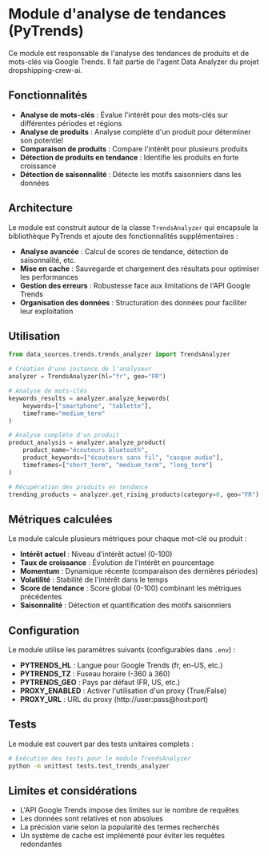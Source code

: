 # Module d'analyse de tendances (PyTrends)

Ce module est responsable de l'analyse des tendances de produits et de mots-clés via Google Trends. Il fait partie de l'agent Data Analyzer du projet dropshipping-crew-ai.

## Fonctionnalités

- **Analyse de mots-clés** : Évalue l'intérêt pour des mots-clés sur différentes périodes et régions
- **Analyse de produits** : Analyse complète d'un produit pour déterminer son potentiel
- **Comparaison de produits** : Compare l'intérêt pour plusieurs produits
- **Détection de produits en tendance** : Identifie les produits en forte croissance
- **Détection de saisonnalité** : Détecte les motifs saisonniers dans les données

## Architecture

Le module est construit autour de la classe `TrendsAnalyzer` qui encapsule la bibliothèque PyTrends et ajoute des fonctionnalités supplémentaires :

- **Analyse avancée** : Calcul de scores de tendance, détection de saisonnalité, etc.
- **Mise en cache** : Sauvegarde et chargement des résultats pour optimiser les performances
- **Gestion des erreurs** : Robustesse face aux limitations de l'API Google Trends
- **Organisation des données** : Structuration des données pour faciliter leur exploitation

## Utilisation

```python
from data_sources.trends.trends_analyzer import TrendsAnalyzer

# Création d'une instance de l'analyseur
analyzer = TrendsAnalyzer(hl="fr", geo="FR")

# Analyse de mots-clés
keywords_results = analyzer.analyze_keywords(
    keywords=["smartphone", "tablette"],
    timeframe="medium_term"
)

# Analyse complète d'un produit
product_analysis = analyzer.analyze_product(
    product_name="écouteurs bluetooth",
    product_keywords=["écouteurs sans fil", "casque audio"],
    timeframes=["short_term", "medium_term", "long_term"]
)

# Récupération des produits en tendance
trending_products = analyzer.get_rising_products(category=0, geo="FR")
```

## Métriques calculées

Le module calcule plusieurs métriques pour chaque mot-clé ou produit :

- **Intérêt actuel** : Niveau d'intérêt actuel (0-100)
- **Taux de croissance** : Évolution de l'intérêt en pourcentage
- **Momentum** : Dynamique récente (comparaison des dernières périodes)
- **Volatilité** : Stabilité de l'intérêt dans le temps
- **Score de tendance** : Score global (0-100) combinant les métriques précédentes
- **Saisonnalité** : Détection et quantification des motifs saisonniers

## Configuration

Le module utilise les paramètres suivants (configurables dans `.env`) :

- **PYTRENDS_HL** : Langue pour Google Trends (fr, en-US, etc.)
- **PYTRENDS_TZ** : Fuseau horaire (-360 à 360)
- **PYTRENDS_GEO** : Pays par défaut (FR, US, etc.)
- **PROXY_ENABLED** : Activer l'utilisation d'un proxy (True/False)
- **PROXY_URL** : URL du proxy (http://user:pass@host:port)

## Tests

Le module est couvert par des tests unitaires complets :

```bash
# Exécution des tests pour le module TrendsAnalyzer
python -m unittest tests.test_trends_analyzer
```

## Limites et considérations

- L'API Google Trends impose des limites sur le nombre de requêtes
- Les données sont relatives et non absolues
- La précision varie selon la popularité des termes recherchés
- Un système de cache est implémenté pour éviter les requêtes redondantes
